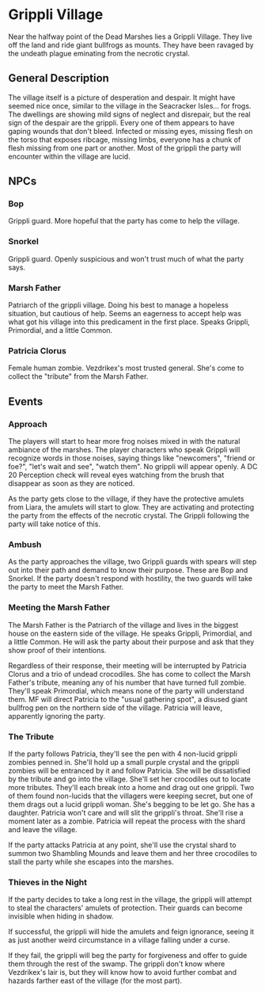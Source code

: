 # Grippli Village
Near the halfway point of the Dead Marshes lies a Grippli Village. They live off the land and ride giant bullfrogs as mounts. They have been ravaged by the undeath plague eminating from the necrotic crystal.

## General Description
The village itself is a picture of desperation and despair. It might have seemed nice once, similar to the village in the Seacracker Isles... for frogs. The dwellings are showing mild signs of neglect and disrepair, but the real sign of the despair are the grippli. Every one of them appears to have gaping wounds that don't bleed. Infected or missing eyes, missing flesh on the torso that exposes ribcage, missing limbs, everyone has a chunk of flesh missing from one part or another. Most of the grippli the party will encounter within the village are lucid.

## NPCs

### Bop
Grippli guard. More hopeful that the party has come to help the village.

### Snorkel
Grippli guard. Openly suspicious and won't trust much of what the party says.

### Marsh Father
Patriarch of the grippli village. Doing his best to manage a hopeless situation, but cautious of help. Seems an eagerness to accept help was what got his village into this predicament in the first place. Speaks Grippli, Primordial, and a little Common.

### Patricia Clorus
Female human zombie. Vezdrikex's most trusted general. She's come to collect the "tribute" from the Marsh Father.

## Events

### Approach
The players will start to hear more frog noises mixed in with the natural ambiance of the marshes. The player characters who speak Grippli will recognize words in those noises, saying things like "newcomers", "friend or foe?", "let's wait and see", "watch them". No grippli will appear openly. A DC 20 Perception check will reveal eyes watching from the brush that disappear as soon as they are noticed.

As the party gets close to the village, if they have the protective amulets from Liara, the amulets will start to glow. They are activating and protecting the party from the effects of the necrotic crystal. The Grippli following the party will take notice of this.

### Ambush
As the party approaches the village, two Grippli guards with spears will step out into their path and demand to know their purpose. These are Bop and Snorkel. If the party doesn't respond with hostility, the two guards will take the party to meet the Marsh Father.

### Meeting the Marsh Father
The Marsh Father is the Patriarch of the village and lives in the biggest house on the eastern side of the village. He speaks Grippli, Primordial, and a little Common. He will ask the party about their purpose and ask that they show proof of their intentions.

Regardless of their response, their meeting will be interrupted by Patricia Clorus and a trio of undead crocodiles. She has come to collect the Marsh Father's tribute, meaning any of his number that have turned full zombie. They'll speak Primordial, which means none of the party will understand them. MF will direct Patricia to the "usual gathering spot", a disused giant bullfrog pen on the northern side of the village. Patricia will leave, apparently ignoring the party.


### The Tribute
If the party follows Patricia, they'll see the pen with 4 non-lucid grippli zombies penned in. She'll hold up a small purple crystal and the grippli zombies will be entranced by it and follow Patricia. She will be dissatisfied by the tribute and go into the village. She'll set her crocodiles out to locate more tributes. They'll each break into a home and drag out one grippli. Two of them found non-lucids that the villagers were keeping secret, but one of them drags out a lucid grippli woman. She's begging to be let go. She has a daughter. Patricia won't care and will slit the grippli's throat. She'll rise a moment later as a zombie. Patricia will repeat the process with the shard and leave the village.

If the party attacks Patricia at any point, she'll use the crystal shard to summon two Shambling Mounds and leave them and her three crocodiles to stall the party while she escapes into the marshes.

### Thieves in the Night
If the party decides to take a long rest in the village, the grippli will attempt to steal the characters' amulets of protection. Their guards can become invisible when hiding in shadow.

If successful, the grippli will hide the amulets and feign ignorance, seeing it as just another weird circumstance in a village falling under a curse.

If they fail, the grippli will beg the party for forgiveness and offer to guide them through the rest of the swamp. The grippli don't know where Vezdrikex's lair is, but they will know how to avoid further combat and hazards farther east of the village (for the most part).
